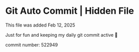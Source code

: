 # Git Auto Commit | Hidden File

This file was added Feb 12, 2025

Just for fun and keeping my daily git commit active 🤪

commit number: 522949
